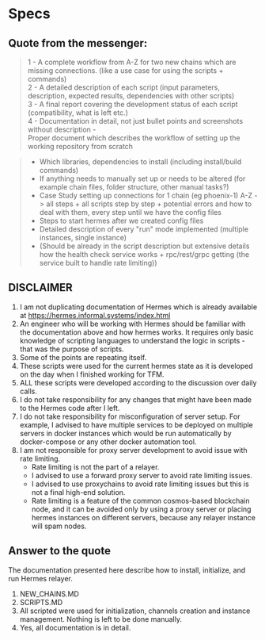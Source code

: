 # Specs

## Quote from the messenger:

> 1 - A complete workflow from A-Z for two new chains which are missing connections. (like a use case for using the scripts + commands)  
> 2 - A detailed description of each script (input parameters, description, expected results, dependencies with other scripts)   
> 3 - A final report covering the development status of each script (compatibility, what is left etc.)  
> 4 - Documentation in detail, not just bullet points and screenshots without description -  
> Proper document which describes the workflow of setting up the working repository from scratch  

> * Which libraries, dependencies to install (including install/build commands)
> * If anything needs to manually set up or needs to be altered (for example chain files, folder structure, other manual tasks?)
> * Case Study setting up connections for 1 chain (eg phoenix-1) A-Z -> all steps + all scripts step by step + potential errors and how to deal with them, every step until we have the config files
> * Steps to start hermes after we created config files
> * Detailed description of every "run" mode implemented (multiple instances, single instance)
> * (Should be already in the script description but extensive details how the health check service works + rpc/rest/grpc getting (the service built to handle rate limiting))

## DISCLAIMER

1. I am not duplicating documentation of Hermes which is already available at https://hermes.informal.systems/index.html 
2. An engineer who will be working with Hermes should be familiar with the documentation above and how hermes works. It requires only basic knowledge of scripting languages to understand the logic in scripts - that was the purpose of scripts.
3. Some of the points are repeating itself.
4. These scripts were used for the current hermes state as it is developed on the day when I finished working for TFM.
5. ALL these scripts were developed according to the discussion over daily calls.
6. I do not take responsibility for any changes that might have been made to the Hermes code after I left.
7. I do not take responsibility for misconfiguration of server setup. For example, I advised to have multiple services 
to be deployed on multiple servers in docker instances which would be run automatically by docker-compose or any other docker automation tool.
8. I am not responsible for proxy server development to avoid issue with rate limiting. 
   - Rate limiting is not the part of a relayer.
   - I advised to use a forward proxy server to avoid rate limiting issues.
   - I advised to use proxychains to avoid rate limiting issues but this is not a final high-end solution.
   - Rate limiting is a feature of the common cosmos-based blockchain node, and it can be avoided only by using a proxy server or placing hermes instances on different servers, because any relayer instance will spam nodes.

## Answer to the quote

The documentation presented here describe how to install, initialize, and run Hermes relayer.

1. NEW_CHAINS.MD
2. SCRIPTS.MD
3. All scripted were used for initialization, channels creation and instance management. Nothing is left to be done manually.
4. Yes, all documentation is in detail. 